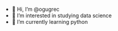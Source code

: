 - 👋 Hi, I’m @ogugrec
- 👀 I’m interested in studying data science
- 🌱 I’m currently learning python


<!---
ogugrec/ogugrec is a ✨ special ✨ repository because its `README.md` (this file) appears on your GitHub profile.
You can click the Preview link to take a look at your changes.
--->
